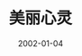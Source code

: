 ---
layout: page
title: 美丽心灵
description: >
  记不得内容了...致敬天才。
category: 电影
img: assets/img/movie/before2020/美丽心灵.webp
star: 4
date: 2002-01-04
---